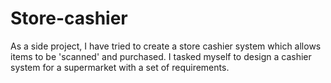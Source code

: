 # Store-cashier
As a side project, I have tried to create a store cashier system which allows items to be 'scanned' and purchased. I tasked myself to design a cashier system for a supermarket with a set of requirements.  
